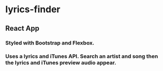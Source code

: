 # lyrics-finder

## React App
### Styled with Bootstrap and Flexbox.

### Uses a lyrics and iTunes API. Search an artist and song then the lyrics and iTunes preview audio appear.
